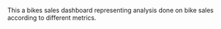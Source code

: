 This a bikes sales dashboard representing analysis done on bike sales according to different metrics.
